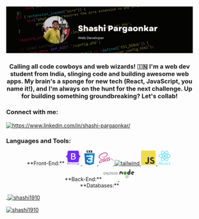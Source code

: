 ![profile](https://github.com/shashi1910/shashi1910/blob/main/png_20230528_134858_0000.png)

<h3 align="center">Calling all code cowboys and web wizards! 🇮🇳 I'm a web dev student from India, slinging code and building awesome web apps. My brain's a sponge for new tech (React, JavaScript, you name it!), and I'm always on the hunt for the next challenge. Up for building something groundbreaking? Let's collab!</h3>

<h3 align="left">Connect with me:</h3>
<p align="left">
<a href="https://linkedin.com/in/https://www.linkedin.com/in/shashi-pargaonkar/" target="blank"><img align="center" src="https://raw.githubusercontent.com/rahuldkjain/github-profile-readme-generator/master/src/images/icons/Social/linked-in-alt.svg" alt="https://www.linkedin.com/in/shashi-pargaonkar/" height="30" width="40" /></a>
</p>

<h3 align="left">Languages and Tools:</h3>
<p align="center">
**Front-End:**  
  <a href="https://getbootstrap.com" target="_blank" rel="noreferrer"> <img src="https://raw.githubusercontent.com/devicons/devicon/master/icons/bootstrap/bootstrap-plain-wordmark.svg" alt="bootstrap" width="40" height="40"/> </a>
  <a href="https://www.w3schools.com/css/" target="_blank" rel="noreferrer"> <img src="https://raw.githubusercontent.com/devicons/devicon/master/icons/css3/css3-original-wordmark.svg" alt="css3" width="40" height="40"/> </a>
  <a href="https://sass-lang.com" target="_blank" rel="noreferrer"> <img src="https://raw.githubusercontent.com/devicons/devicon/master/icons/sass/sass-original.svg" alt="sass" width="40" height="40"/> </a>
  <a href="https://tailwindcss.com/" target="_blank" rel="noreferrer"> <img src="https://www.vectorlogo.zone/logos/tailwindcss/tailwindcss-icon.svg" alt="tailwind" width="40" height="40"/> </a>
  <a href="https://developer.mozilla.org/en-US/docs/Web/JavaScript" target="_blank" rel="noreferrer"> <img src="https://raw.githubusercontent.com/devicons/devicon/master/icons/javascript/javascript-original.svg" alt="javascript" width="40" height="40"/> </a>
  <a href="https://reactjs.org/" target="_blank" rel="noreferrer"> <img src="https://raw.githubusercontent.com/devicons/devicon/master/icons/react/react-original-wordmark.svg" alt="react" width="40" height="40"/> </a>
<br>
**Back-End:**
  <a href="https://expressjs.com" target="_blank" rel="noreferrer"> <img src="https://raw.githubusercontent.com/devicons/devicon/master/icons/express/express-original-wordmark.svg" alt="express" width="40" height="40"/> </a>
  <a href="https://nodejs.org" target="_blank" rel="noreferrer"> <img src="https://raw.githubusercontent.com/devicons/devicon/master/icons/nodejs/nodejs-original-wordmark.svg" alt="nodejs" width="40" height="40"/> </a>
<br>
**Databases:**
  <a href="https://www.w3.org/


 

<p><img align="left" src="https://github-readme-stats.vercel.app/api/top-langs?username=shashi1910&show_icons=true&locale=en&layout=compact" alt="shashi1910" /></p>

<p>&nbsp;<img align="center" src="https://github-readme-stats.vercel.app/api?username=shashi1910&show_icons=true&locale=en" alt="shashi1910" /></p>

<p><img align="center" src="https://github-readme-streak-stats.herokuapp.com/?user=shashi1910&" alt="shashi1910" /></p>
  
